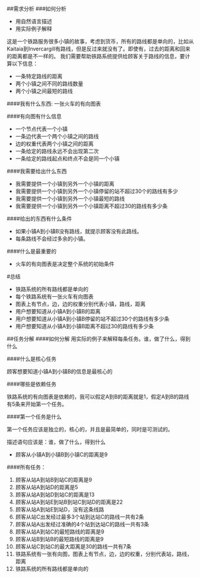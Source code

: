 ##需求分析
###如何分析
* 用自然语言描述
* 用实际例子解释

这是一个铁路服务很多小镇的故事，考虑到货币，所有的路线都是单向的，比如从Kaitaia到Invercargill有路线，但是反过来就没有了。即使有，过去的距离和回来的距离都是不一样的。
我们需要帮助铁路系统提供给顾客关于路线的信息，要计算以下信息：

* 一条特定路线的距离
* 两个小镇之间不同的路线数量
* 两个小镇之间最短的路线

####我有什么东西:
一张火车的有向图表

####有向图有什么信息

* 一个节点代表一个小镇
* 一条边代表一个两个小镇之间的路线
* 边的权重代表两个小镇之间的距离
* 一条给定的路线永远不会出现第二次
* 一条给定的路线起点和终点不会是同一个小镇

####我需要给出什么东西
* 我需要提供一个小镇到另外一个小镇的距离
* 我需要提供一个小镇到另外一个小镇停留的站不超过30个的路线有多少
* 我需要提供一个小镇到另外一个小镇最短的路线
* 我需要提供一个小镇到另外一个小镇距离不超过30的路线有多少条

####给出的东西有什么条件
* 如果小镇A到小镇B没有路线，就提示顾客没有此路线。
* 每条路线不会经过多余的小镇。

####什么是最重要的
* 火车的有向图表是决定整个系统的初始条件

#总结
* 铁路系统的所有路线都是单向的
* 每个铁路系统有一张火车有向图表
* 图表上有节点，边，边的权重分别代表小镇，路线，距离
* 用户想要知道从小镇A到小镇B的距离
* 用户想要知道从小镇A到小镇B停留的站不超过30个的路线有多少条
* 用户想要知道从小镇A到小镇B距离不超过30的路线有多少条

##任务分解
####如何分解
用实际的例子来解释每条任务。谁，做了什么，得到什么

####什么是核心任务

顾客想要知道小镇A到小镇B的信息是最核心的

####哪些是依赖任务

铁路系统的有向图表是依赖的，我可以假定A到B的距离就是1，假定A到B的路线有5条来开始第一个任务。

####第一个任务是什么

第一个任务应该是独立的，核心的，并且是最简单的，同时是可测试的。

描述语句应该是：谁，做了什么，得到什么

* 顾客从小镇A到小镇B到小镇C的距离是9

####所有任务：

1. 顾客从站A到站B到站C的距离是9
2. 顾客从站A到站D的距离是5
3. 顾客从站A到站D到站C的距离是13
4. 顾客从站A到站E到站B到站C到站D的距离是22
5. 顾客从站A到站E到站D，没有这条线路
6. 顾客从站C出发经过最多3个站到达站C的路线一共有2条
7. 顾客从站A出发经过准确的4个站到达站C的路线一共有3条
8. 顾客从站A到站C的最短路线的距离是9
9. 顾客从站B到站B的最短路线的距离是9
10. 顾客从站C到站C的最大距离是30的路线一共有7条
11. 铁路系统有一张有向图，图表上有节点，边，边的权重，分别代表站，路线，距离
12. 铁路系统的所有路线都是单向的